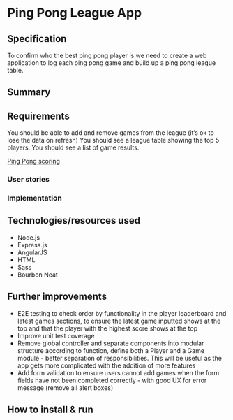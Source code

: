 # Ping Pong League App


## Specification

To confirm who the best ping pong player is we need to create a web application to log each ping pong game and build up a ping pong league table.

## Summary





## Requirements

You should be able to add and remove games from the league (it’s ok to lose the data on refresh)
You should see a league table showing the top 5 players.
You should see a list of game results.


[Ping Pong scoring](https://en.wikipedia.org/wiki/Table_tennis#Scoring)

### User stories


### Implementation



## Technologies/resources used
* Node.js
* Express.js
* AngularJS
* HTML
* Sass
* Bourbon Neat


## Further improvements

* E2E testing to check order by functionality in the player leaderboard and latest games sections, to ensure the latest game inputted shows at the top and that the player with the highest score shows at the top
* Improve unit test coverage
* Remove global controller and separate components into modular structure according to function, define both a Player and a Game module - better separation of responsibilities. This will be useful as the app gets more complicated with the addition of more features
* Add form validation to ensure users cannot add games when the form fields have not been completed correctly - with good UX for error message (remove all alert boxes)




## How to install & run
